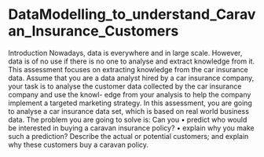 # DataModelling_to_understand_Caravan_Insurance_Customers
Introduction Nowadays, data is everywhere and in large scale. However, data is of no use if there is no one to analyse and extract knowledge from it. This assessment focuses on extracting knowledge from the car insurance data. Assume that you are a data analyst hired by a car insurance company, your task is to analyse the customer data collected by the car insurance company and use the knowl- edge from your analysis to help the company implement a targeted marketing strategy. In this assessment, you are going to analyse a car insurance data set, which is based on real world business data. The problem you are going to solve is: Can you • predict who would be interested in buying a caravan insurance policy? • explain why you make such a prediction? Describe the actual or potential customers; and explain why these customers buy a caravan policy.
